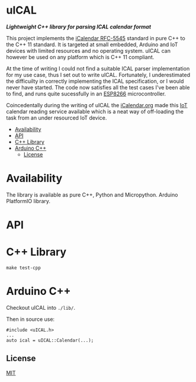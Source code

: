 uICAL  <!-- omit in toc -->
====

***Lightweight C++ library for parsing ICAL calendar format***

This project implements the [iCalendar RFC-5545](https://icalendar.org/RFC-Specifications/iCalendar-RFC-5545/) standard in pure C++ to the C++ 11 standard. It is targeted at small embedded, Arduino and IoT devices with limited resources and no operating system. uICAL can however be used on any platform which is C++ 11 compliant.

At the time of writing I could not find a suitable ICAL parser implementation for my use case, thus I set out to write uICAL. Fortunately, I underestimated the difficuilty in correctly implementing the ICAL specification, or I would never have started. The code now satisfies all the test cases I've been able to find, and runs quite sucessfully in an [ESP8266](https://github.com/sourcesimian/uICAL/blob/master/examples/sonoff-basic/README.md) microcontroller.

Coincedentally during the writing of uICAL the [iCalendar.org](https://icalendar.org) made this [IoT](https://icalendar.org/iot.html) calendar reading service available which is a neat way of off-loading the task from an under resourced IoT device.

- [Availability](#availability)
- [API](#api)
- [C++ Library](#c-library)
- [Arduino C++](#arduino-c)
  - [License](#license)

# Availability

The library is available as pure C++, Python and Micropython.
Arduino PlatformIO library.

# API

# C++ Library
```
make test-cpp
```


# Arduino C++
Checkout uICAL into `./lib/`.

Then in source use:
```
#include <uICAL.h>
...
auto ical = uICAL::Calendar(...);
```





License
----

[MIT](LICENSE)
